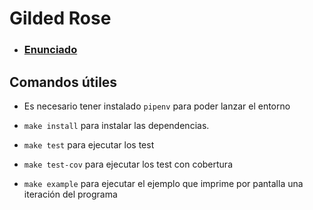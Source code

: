 # Gilded Rose 

- ### [Enunciado](Enunciado.md)


## Comandos útiles

- Es necesario tener instalado `pipenv` para poder lanzar el entorno

- ```make install``` para instalar las dependencias.
- ```make test``` para ejecutar los test
- ```make test-cov``` para ejecutar los test con cobertura
- ```make example``` para ejecutar el ejemplo que imprime por pantalla una iteración del programa